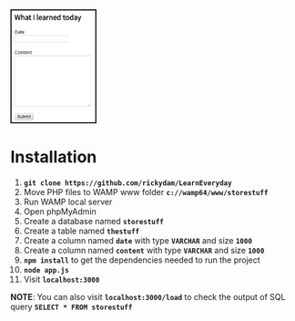<img src="https://raw.githubusercontent.com/rickydam/LearnEveryday/master/images/screenshot.png" width="30%">

# Installation

1. **```git clone https://github.com/rickydam/LearnEveryday```**
2. Move PHP files to WAMP www folder **```c://wamp64/www/storestuff```**
3. Run WAMP local server
4. Open phpMyAdmin
5. Create a database named **```storestuff```**
6. Create a table named **```thestuff```**
7. Create a column named **```date```** with type **```VARCHAR```** and size **```1000```**
8. Create a column named **```content```** with type **```VARCHAR```** and size **```1000```**
9. **```npm install```** to get the dependencies needed to run the project
10. **```node app.js```**
11. Visit **```localhost:3000```**

**NOTE**: You can also visit **```localhost:3000/load```** to check the output of SQL query **```SELECT * FROM storestuff```**
